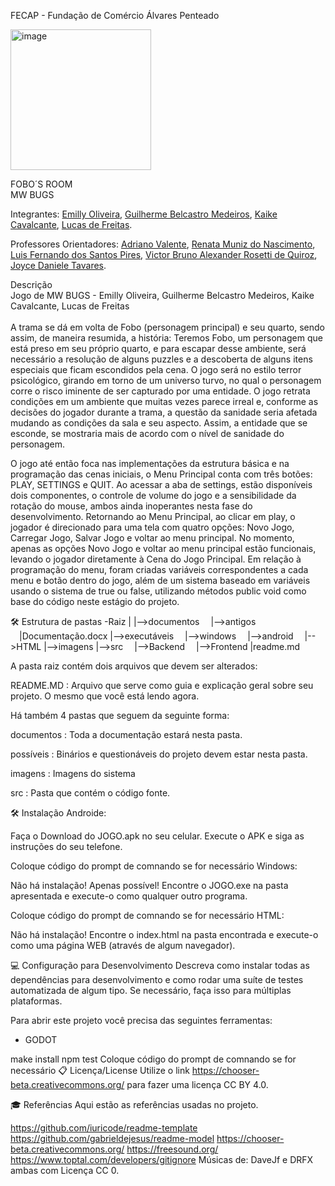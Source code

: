 FECAP - Fundação de Comércio Álvares Penteado

<img width="225" height="225" alt="image" src="https://github.com/user-attachments/assets/6feed53c-e3f7-4e79-b3d5-49ee00a5f485" />


FOBO´S ROOM <br>
MW BUGS

Integrantes: 
[Emilly Oliveira](https://www.linkedin.com/in/emilly-oliveira-860ba32b4?utm_source=share&utm_campaign=share_via&utm_content=profile&utm_medium=android_app), 
[Guilherme Belcastro Medeiros](www.linkedin.com/in/guilherme-belcastro-medeiros-785598281), 
[Kaike Cavalcante](https://www.linkedin.com/in/kaike-cavalcante-7283a0266?utm_source=share&utm_campaign=share_via&utm_content=profile&utm_medium=android_app), 
[Lucas de Freitas](https://www.linkedin.com/in/lucas-soares-a6b677364?utm_source=share&utm_campaign=share_via&utm_content=profile&utm_medium=android_app).

Professores Orientadores: 
[Adriano Valente](https://www.linkedin.com/in/adriano-valente-534576135/),
[Renata Muniz do Nascimento](https://www.linkedin.com/in/remuniz/), 
[Luis Fernando dos Santos Pires](https://www.linkedin.com/in/luisspires/), 
[Victor Bruno Alexander Rosetti de Quiroz](https://www.linkedin.com/in/victorbarq/),
[Joyce Daniele Tavares]().

Descrição <br>
Jogo de MW BUGS - Emilly Oliveira, Guilherme Belcastro Medeiros, Kaike Cavalcante, Lucas de Freitas <br><br>
A trama se dá em volta de Fobo (personagem principal) e seu quarto, sendo assim, de maneira resumida, a história: Teremos Fobo, um personagem que está preso em seu próprio quarto, e para escapar desse ambiente, será necessário a resolução de alguns puzzles e a descoberta de alguns itens especiais que ficam escondidos pela cena. O jogo será no estilo terror psicológico, girando em torno de um universo turvo, no qual o personagem corre o risco iminente de ser capturado por uma entidade. O jogo retrata condições em um ambiente que muitas vezes parece irreal e, conforme as decisões do jogador durante a trama, a questão da sanidade seria afetada mudando as condições da sala e seu aspecto. Assim, a entidade que se esconde, se mostraria mais de acordo com o nível de sanidade do personagem.

O jogo até então foca nas implementações da estrutura básica e na programação das cenas iniciais, o Menu Principal conta com três botões: PLAY, SETTINGS e QUIT. Ao acessar a aba de settings, estão disponíveis dois componentes, o controle de volume do jogo e a sensibilidade da rotação do mouse, ambos ainda inoperantes nesta fase do desenvolvimento. Retornando ao Menu Principal, ao clicar em play, o jogador é direcionado para uma tela com quatro opções: Novo Jogo, Carregar Jogo, Salvar Jogo e voltar ao menu principal. No momento, apenas as opções Novo Jogo e voltar ao menu principal estão funcionais, levando o jogador diretamente à Cena do Jogo Principal. Em relação à programação do menu, foram criadas variáveis correspondentes a cada menu e botão dentro do jogo, além de um sistema baseado em variáveis usando o sistema de true ou false, utilizando métodos public void como base do código neste estágio do projeto.



🛠 Estrutura de pastas
-Raiz
|
|-->documentos
 |-->antigos
 |Documentação.docx
|-->executáveis
 ​​|-->windows
 |-->android
 |-->HTML
|-->imagens
|-->src
 |-->Backend
 |-->Frontend
|readme.md

A pasta raiz contém dois arquivos que devem ser alterados:

README.MD : Arquivo que serve como guia e explicação geral sobre seu projeto. O mesmo que você está lendo agora.

Há também 4 pastas que seguem da seguinte forma:

documentos : Toda a documentação estará nesta pasta.

possíveis : Binários e questionáveis ​​do projeto devem estar nesta pasta.

imagens : Imagens do sistema

src : Pasta que contém o código fonte.

🛠 Instalação
Androide:

Faça o Download do JOGO.apk no seu celular. Execute o APK e siga as instruções do seu telefone.

Coloque código do prompt de comnando se for necessário
Windows:

Não há instalação! Apenas possível! Encontre o JOGO.exe na pasta apresentada e execute-o como qualquer outro programa.

Coloque código do prompt de comnando se for necessário
HTML:

Não há instalação! Encontre o index.html na pasta encontrada e execute-o como uma página WEB (através de algum navegador).

💻 Configuração para Desenvolvimento
Descreva como instalar todas as dependências para desenvolvimento e como rodar uma suíte de testes automatizada de algum tipo. Se necessário, faça isso para múltiplas plataformas.

Para abrir este projeto você precisa das seguintes ferramentas:

- GODOT

make install
npm test
Coloque código do prompt de comnando se for necessário
📋 Licença/License
Utilize o link https://chooser-beta.creativecommons.org/ para fazer uma licença CC BY 4.0.

🎓 Referências
Aqui estão as referências usadas no projeto.

https://github.com/iuricode/readme-template
https://github.com/gabrieldejesus/readme-model
https://chooser-beta.creativecommons.org/
https://freesound.org/
https://www.toptal.com/developers/gitignore
Músicas de: DaveJf e DRFX ambas com Licença CC 0.
